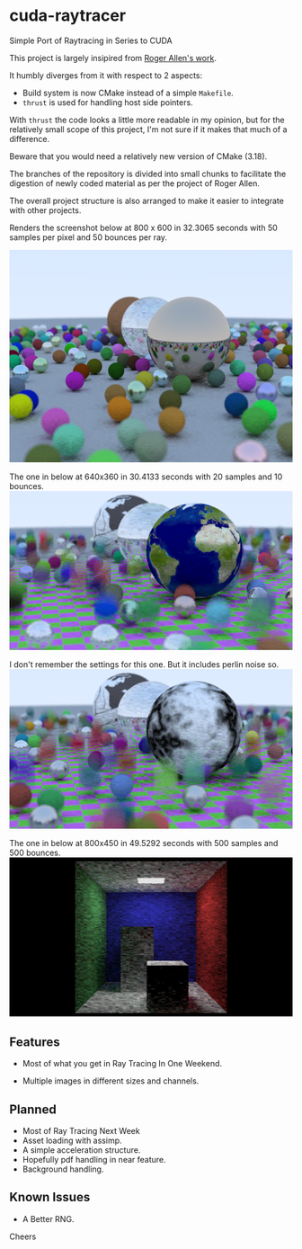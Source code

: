 # cuda-raytracer
Simple Port of Raytracing in Series to CUDA

This project is largely insipired from 
[Roger Allen's work](https://github.com/rogerallen/raytracinginoneweekendincuda).

It humbly diverges from it with respect to 2 aspects:

- Build system is now CMake instead of a simple `Makefile`.
- `thrust` is used for handling host side pointers.

With `thrust` the code looks a little more readable in my opinion, 
but for the relatively small scope of this project, I'm not sure if it
makes that much of a difference.

Beware that you would need a relatively new version of CMake (3.18).

The branches of the repository is divided into small chunks to facilitate
the digestion of newly coded material as per the project of Roger Allen.

The overall project structure is also arranged to make it easier to
integrate with other projects.

Renders the screenshot below at 800 x 600 in 32.3065 seconds with 50 samples
per pixel and 50 bounces per ray.

<img src="final.png" alt="final screenshot"/>

The one in below at 640x360 in 30.4133 seconds with 20 samples and 10 bounces.
<img src="final2.png" alt="final screenshot second version"/>


I don't remember the settings for this one. But it includes perlin noise so.
<img src="final3.png" alt="final screenshot third version"/>


The one in below at 800x450 in 49.5292 seconds with 500 samples and 500
bounces.
<img src="final4.png" alt="final screenshot fourth version"/>

## Features

- Most of what you get in Ray Tracing In One Weekend.

- Multiple images in different sizes and channels.

## Planned

- Most of Ray Tracing Next Week 
- Asset loading with assimp.
- A simple acceleration structure.
- Hopefully pdf handling in near feature.
- Background handling.


## Known Issues

- A Better RNG.

Cheers
